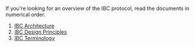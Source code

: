 If you're looking for an overview of the IBC protocol, read the documents in numerical order.

1. [IBC Architecture](./1_IBC_ARCHITECTURE.md)
1. [IBC Design Principles](./2_IBC_DESIGN_PRINCIPLES.md)
1. [IBC Terminology](./3_IBC_TERMINOLOGY.md)
